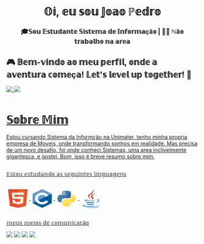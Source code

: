 <h1 align="center">𝕆𝕚, 𝕖𝕦 𝕤𝕠𝕦 𝕁𝕠𝕒𝕠 ℙ𝕖𝕕𝕣𝕠</h1>
<h3 align="center"> 🎓𝕊𝕠𝕦 𝔼𝕤𝕥𝕦𝕕𝕒𝕟𝕥𝕖 𝕊𝕚𝕤𝕥𝕖𝕞𝕒 𝕕𝕖 𝕀𝕟𝕗𝕠𝕣𝕞𝕒çã𝕠 | 👨‍💻 ℕã𝕠 𝕥𝕣𝕒𝕓𝕒𝕝𝕙𝕠 𝕟𝕒 𝕒𝕣𝕖𝕒 
  
##
## 🎮 𝔹𝕖𝕞-𝕧𝕚𝕟𝕕𝕠 𝕒𝕠 𝕞𝕖𝕦 𝕡𝕖𝕣𝕗𝕚𝕝, 𝕠𝕟𝕕𝕖 𝕒 𝕒𝕧𝕖𝕟𝕥𝕦𝕣𝕒 𝕔𝕠𝕞𝕖ç𝕒! 𝕃𝕖𝕥'𝕤 𝕝𝕖𝕧𝕖𝕝 𝕦𝕡 𝕥𝕠𝕘𝕖𝕥𝕙𝕖𝕣! 🚀

<table>
  <a href="https://github.com/jaumpietrobao">
  <img height="150em" src="https://github-readme-stats.vercel.app/api?username=jaumpietrobao&show_icons=true&theme=tokyonight&include_all_commits=true&count_private=true"/>
  <img height="150em" src="https://github-readme-stats.vercel.app/api/top-langs/?username=jaumpietrobao&layout=compact&langs_count=6&theme=tokyonight"/>
</table>


##
# 𝕊𝕠𝕓𝕣𝕖 𝕄𝕚𝕞<br>
 Estou cursando Sistema da Informção na Unimater, tenho minha propria empresa de Moveis, onde transformando sonhos em realidade. Mas precisa de um novo desafio, foi onde conheci 
Sistemas, uma area inclivelmente gigantesca, e gostei. Bom, isso é breve resumo sobre mim.

  ## 
𝔼𝕤𝕥𝕠𝕦 𝕖𝕤𝕥𝕦𝕕𝕒𝕟𝕕𝕠 𝕒𝕤 𝕤𝕖𝕘𝕦𝕚𝕟𝕥𝕖𝕤 𝕝𝕚𝕟𝕘𝕦𝕒𝕘𝕖𝕟𝕤
<div style="display: inline_block"><br>
  <img align="center" alt="HTML" height="50" width="60" src="https://raw.githubusercontent.com/devicons/devicon/master/icons/html5/html5-original.svg">
  <img align="center" alt="C" height="50" width="60" src="https://raw.githubusercontent.com/devicons/devicon/master/icons/c/c-original.svg">
  <img align="center" alt="Python" height="50" width="60" src="https://raw.githubusercontent.com/devicons/devicon/master/icons/python/python-original.svg">
  <img align="center" alt="Java" height="50" width="60" src="https://raw.githubusercontent.com/devicons/devicon/master/icons/java/java-original.svg">
</div>

##
𝕞𝕖𝕦𝕤 𝕞𝕖𝕚𝕠𝕤 𝕕𝕖 𝕔𝕠𝕞𝕦𝕟𝕚𝕔𝕒çã𝕠
<div>
  <a href="https://instagram.com/pietro_bom049" target="_blank"><img src="https://img.shields.io/badge/-Instagram-%23E4405F?style=for-the-badge&logo=instagram&logoColor=white" target="_blank"></a>
 <a href="https://discord.com/invite/53zBJXMJ" target="_blank"><img src="https://img.shields.io/badge/Discord-7289DA?style=for-the-badge&logo=discord&logoColor=white" target="_blank"></a> 
  <a href = "mailto:joaopedropietrobom11@gmail.com"><img src="https://img.shields.io/badge/-Gmail-%23333?style=for-the-badge&logo=gmail&logoColor=white" target="_blank"></a>
  <a href="https://www.linkedin.com/in/jaum-pietro-571a5b312" target="_blank"><img src="https://img.shields.io/badge/-LinkedIn-%230077B5?style=for-the-badge&logo=linkedin&logoColor=white" target="_blank"></a> 

</div>

